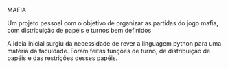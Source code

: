 MAFIA

Um projeto pessoal com o objetivo de organizar as partidas do jogo mafia, com distribuição de papéis e turnos bem definidos

A ideia inicial surgiu da necessidade de rever a linguagem python para uma matéria da faculdade.
Foram feitas funções de turno, de distribuição de papéis e das restrições desses papéis.
